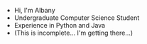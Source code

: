 - Hi, I'm Albany
- Undergraduate Computer Science Student
- Experience in Python and Java
- (This is incomplete... I'm getting there...)
